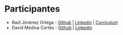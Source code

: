 # Participantes

* Raúl Jiménez Ortega - [Github](http://www.github.com/hhkaos) | [Linkedin](http://es.linkedin.com/in/jimenezortegaraul) | [Curriculum](https://hhkaos.github.io)
* David Medina Cortés - [Github](https://github.com/dav-medcor) | [Linkedin](https://www.linkedin.com/in/david-medina-cort%C3%A9s-984028120/)
